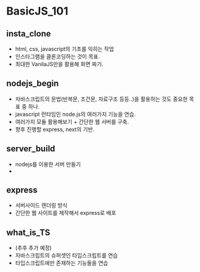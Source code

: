 # BasicJS_101

## insta_clone
* html, css, javascript의 기초를 익히는 작업
* 인스타그램을 클론코딩하는 것이 목표.
* 최대한 VanilaJS만을 활용해 화면 짜기.

## nodejs_begin
* 자바스크립트의 문법(반복문, 조건문, 자료구조 등등..)을 활용하는 것도 중요한 목표 중 하나.
* javascript 런타임인 node.js의 여러가지 기능을 연습.
* 여러가지 모듈 활용해보기 + 간단한 웹 서버를 구축.
* 향후 진행할 express, next의 기반.

## server_build
* nodejs를 이용한 서버 만들기
* 

## express
* 서버사이드 렌더링 방식
* 간단한 웹 사이트를 제작해서 express로 배포

## what_is_TS
* (추후 추가 예정)
* 자바스크립트의 슈퍼셋인 타입스크립트를 연습
* 타입스크립트에만 존재하는 기능들을 연습
